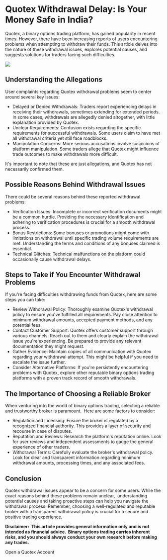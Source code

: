 # Quotex Withdrawal Delay: Is Your Money Safe in India?

Quotex, a binary options trading platform, has gained popularity in
recent times. However, there have been increasing reports of users
encountering problems when attempting to withdraw their funds. This
article delves into the nature of these withdrawal issues, explores
potential causes, and suggests solutions for traders facing such
difficulties.

[![](https://static.quotex.io/files/4_en/300_250.jpg)](https://traff.sbs/brokerqxlid)

## Understanding the Allegations

User complaints regarding Quotex withdrawal problems seem to center
around several key issues:

-   Delayed or Denied Withdrawals: Traders report experiencing delays in
    receiving their withdrawals, sometimes extending for extended
    periods. In some cases, withdrawals are allegedly denied altogether,
    with little explanation provided by Quotex.
-   Unclear Requirements: Confusion exists regarding the specific
    requirements for successful withdrawals. Some users claim to have
    met all withdrawal criteria yet still face roadblocks.
-   Manipulation Concerns: More serious accusations involve suspicions
    of platform manipulation. Some traders allege that Quotex might
    influence trade outcomes to make withdrawals more difficult.

It\'s important to note that these are just allegations, and Quotex has
not necessarily confirmed them.

## Possible Reasons Behind Withdrawal Issues

There could be several reasons behind these reported withdrawal
problems:

-   Verification Issues: Incomplete or incorrect verification documents
    might be a common hurdle. Providing the necessary identification and
    adhering to verification procedures is crucial for a smooth
    withdrawal process.
-   Bonus Restrictions: Some bonuses or promotions might come with
    limitations on withdrawal until specific trading volume requirements
    are met. Understanding the terms and conditions of any bonuses
    claimed is essential.
-   Technical Glitches: Technical malfunctions on the platform could
    occasionally cause withdrawal delays.

## Steps to Take if You Encounter Withdrawal Problems

If you\'re facing difficulties withdrawing funds from Quotex, here are
some steps you can take:

-   Review Withdrawal Policy: Thoroughly examine Quotex\'s withdrawal
    policy to ensure you\'ve fulfilled all requirements. Pay close
    attention to minimum withdrawal amounts, accepted payment methods,
    and any potential fees.
-   Contact Customer Support: Quotex offers customer support through
    various channels. Reach out to them and clearly explain the
    withdrawal issue you\'re experiencing. Be prepared to provide any
    relevant documentation they might request.
-   Gather Evidence: Maintain copies of all communication with Quotex
    regarding your withdrawal attempt. This might be helpful if you need
    to escalate the issue further.
-   Consider Alternative Platforms: If you\'re persistently encountering
    problems with Quotex, explore other reputable binary options trading
    platforms with a proven track record of smooth withdrawals.

## The Importance of Choosing a Reliable Broker

When venturing into the world of binary options trading, selecting a
reliable and trustworthy broker is paramount.  Here are some factors to
consider:

-   Regulation and Licensing: Ensure the broker is regulated by a
    recognized financial authority. This provides a layer of security
    and recourse in case of disputes.
-   Reputation and Reviews: Research the platform\'s reputation online.
    Look for user reviews and independent assessments to gauge the
    general experience of other traders.
-   Withdrawal Terms: Carefully evaluate the broker\'s withdrawal
    policy. Look for clear and transparent information regarding minimum
    withdrawal amounts, processing times, and any associated fees.

## Conclusion

Quotex withdrawal issues appear to be a concern for some users. While
the exact reasons behind these problems remain unclear,  understanding
potential causes and taking proactive steps can help you navigate the
withdrawal process. Remember, choosing a well-regulated and reputable
broker with a transparent withdrawal policy is crucial for a secure and
positive trading experience.

**Disclaimer:  This article provides general information only and is not
intended as financial advice.  Binary options trading carries inherent
risks, and you should always conduct your own research before making any
trades.**

Open a Quotex Account

